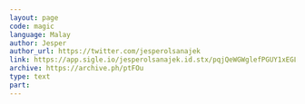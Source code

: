 ```yaml
---
layout: page
code: magic
language: Malay
author: Jesper
author_url: https://twitter.com/jesperolsanajek
link: https://app.sigle.io/jesperolsanajek.id.stx/pqjQeWGWglefPGUY1xEGL
archive: https://archive.ph/ptFOu
type: text
part: 
---
```

